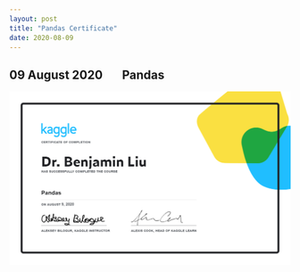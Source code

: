```yaml
---
layout: post
title: "Pandas Certificate"
date: 2020-08-09
---
```


## 09 August 2020 &nbsp; &nbsp; &nbsp; Pandas


<img src='/images/pandas.png' />
